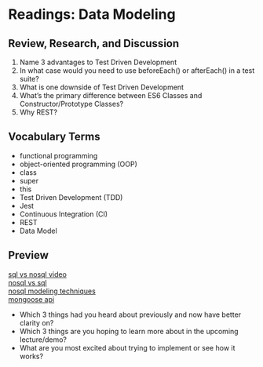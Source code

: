 # Readings: Data Modeling

## Review, Research, and Discussion

1. Name 3 advantages to Test Driven Development
1. In what case would you need to use beforeEach() or afterEach() in a test suite?
1. What is one downside of Test Driven Development
1. What’s the primary difference between ES6 Classes and Constructor/Prototype Classes?
1. Why REST?

## Vocabulary Terms

- functional programming
- object-oriented programming (OOP)
- class
- super
- this
- Test Driven Development (TDD)
- Jest
- Continuous Integration (CI)
- REST
- Data Model

## Preview

[sql vs nosql video](https://www.youtube.com/watch?v=ZS_kXvOeQ5Y)  
[nosql vs sql](https://www.thegeekstuff.com/2014/01/sql-vs-nosql-db/?utm_source=tuicool)  
[nosql modeling techniques](https://highlyscalable.wordpress.com/2012/03/01/nosql-data-modeling-techniques/)  
[mongoose api](https://mongoosejs.com/docs/api.html#Model)  

- Which 3 things had you heard about previously and now have better clarity on?
- Which 3 things are you hoping to learn more about in the upcoming lecture/demo?
- What are you most excited about trying to implement or see how it works?
